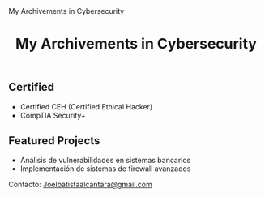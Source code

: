 <!DOCTYPE html>
<html lang="es">
<head>
    <meta charset="UTF-8">
    <meta name="viewport" content="width=device-width, initial-scale=1.0">
My Archivements in Cybersecurity
<link rel="stylesheet" href="styles.css"> <!-- Añadir CSS externo opcional -->
</head>
<body>
    <header>
        <h1>My Archivements in Cybersecurity</h1>
    </header>
    <section id="Archivements">
        <h2>Certified</h2>
        <ul>
            <li>Certified CEH (Certified Ethical Hacker)</li>
            <li>CompTIA Security+</li>
        </ul>
        <h2>Featured Projects</h2>
        <ul>
            <li>Análisis de vulnerabilidades en sistemas bancarios</li>
            <li>Implementación de sistemas de firewall avanzados</li>
        </ul>
    </section>
    <footer>
        <p>Contacto: <a href="Joelbatistaalcantara@gmail.com">Joelbatistaalcantara@gmail.com</a></p>
    </footer>
</body>
</html>
